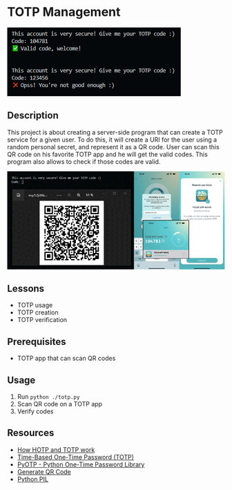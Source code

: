 # TOTP Management

![Demo Validation](https://github.com/karisti/totp-management/blob/main/demo1.png?raw=true)

## Description
This project is about creating a server-side program that can create a TOTP service for a given user. To do this, it will create a URI for the user using a random personal secret, and represent it as a QR code. User can scan this QR code on his favorite TOTP app and he will get the valid codes. This program also allows to check if those codes are valid.

![Demo QR](https://github.com/karisti/totp-management/blob/main/demo2.png?raw=true)

## Lessons
- TOTP usage
- TOTP creation
- TOTP verification

## Prerequisites
- TOTP app that can scan QR codes

## Usage
1. Run `python ./totp.py`
2. Scan QR code on a TOTP app
3. Verify codes

## Resources
- [How HOTP and TOTP work](https://www.youtube.com/watch?v=46AKWNOJ3-Y "How HOTP and TOTP work")
- [Time-Based One-Time Password (TOTP)](https://www.youtube.com/watch?v=VOYxF12K1vE "Time-Based One-Time Password (TOTP)")
- [PyOTP - Python One-Time Password Library](https://pyauth.github.io/pyotp/ "PyOTP - Python One-Time Password Library")
- [Generate QR Code](https://www.geeksforgeeks.org/generate-qr-code-using-qrcode-in-python/ "Generate QR Code")
- [Python PIL](https://www.geeksforgeeks.org/python-pil-image-open-method/ "Python PIL")
